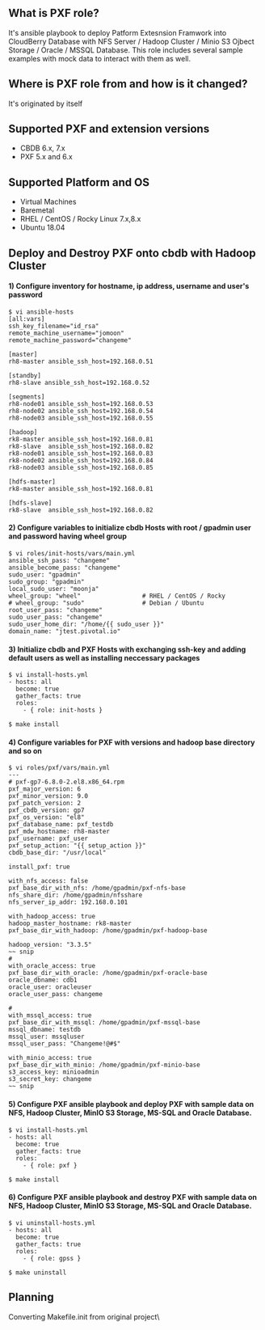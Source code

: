 ## What is PXF role?
It's ansible playbook to deploy Patform Extesnsion Framwork into CloudBerry Database with NFS Server / Hadoop Cluster / Minio S3 Ojbect Storage / Oracle / MSSQL Database. This role includes several sample examples with mock data to interact with them as well.

## Where is PXF role from and how is it changed?
It's originated by itself

## Supported PXF and extension versions
* CBDB 6.x, 7.x
* PXF 5.x and 6.x

## Supported Platform and OS
* Virtual Machines
* Baremetal
* RHEL / CentOS / Rocky Linux 7.x,8.x
* Ubuntu 18.04

## Deploy and Destroy PXF onto cbdb with Hadoop Cluster
#### 1) Configure inventory for hostname, ip address, username and user's password
```
$ vi ansible-hosts
[all:vars]
ssh_key_filename="id_rsa"
remote_machine_username="jomoon"
remote_machine_password="changeme"

[master]
rh8-master ansible_ssh_host=192.168.0.51

[standby]
rh8-slave ansible_ssh_host=192.168.0.52

[segments]
rh8-node01 ansible_ssh_host=192.168.0.53
rh8-node02 ansible_ssh_host=192.168.0.54
rh8-node03 ansible_ssh_host=192.168.0.55

[hadoop]
rk8-master ansible_ssh_host=192.168.0.81
rk8-slave  ansible_ssh_host=192.168.0.82
rk8-node01 ansible_ssh_host=192.168.0.83
rk8-node02 ansible_ssh_host=192.168.0.84
rk8-node03 ansible_ssh_host=192.168.0.85

[hdfs-master]
rk8-master ansible_ssh_host=192.168.0.81

[hdfs-slave]
rk8-slave  ansible_ssh_host=192.168.0.82
```

#### 2) Configure variables to initialize cbdb Hosts with root / gpadmin user and password having wheel group
```
$ vi roles/init-hosts/vars/main.yml
ansible_ssh_pass: "changeme"
ansible_become_pass: "changeme"
sudo_user: "gpadmin"
sudo_group: "gpadmin"
local_sudo_user: "moonja"
wheel_group: "wheel"                 # RHEL / CentOS / Rocky
# wheel_group: "sudo"                # Debian / Ubuntu
root_user_pass: "changeme"
sudo_user_pass: "changeme"
sudo_user_home_dir: "/home/{{ sudo_user }}"
domain_name: "jtest.pivotal.io"
```

#### 3) Initialize cbdb and PXF Hosts with exchanging ssh-key and adding default users as well as installing neccessary packages
```
$ vi install-hosts.yml
- hosts: all
  become: true
  gather_facts: true
  roles:
    - { role: init-hosts }

$ make install
```

#### 4) Configure variables for PXF with versions and hadoop base directory and so on
```
$ vi roles/pxf/vars/main.yml
---
# pxf-gp7-6.8.0-2.el8.x86_64.rpm
pxf_major_version: 6
pxf_minor_version: 9.0
pxf_patch_version: 2
pxf_cbdb_version: gp7
pxf_os_version: "el8"
pxf_database_name: pxf_testdb
pxf_mdw_hostname: rh8-master
pxf_username: pxf_user
pxf_setup_action: "{{ setup_action }}"
cbdb_base_dir: "/usr/local"

install_pxf: true

with_nfs_access: false
pxf_base_dir_with_nfs: /home/gpadmin/pxf-nfs-base
nfs_share_dir: /home/gpadmin/nfsshare
nfs_server_ip_addr: 192.168.0.101

with_hadoop_access: true
hadoop_master_hostname: rk8-master
pxf_base_dir_with_hadoop: /home/gpadmin/pxf-hadoop-base

hadoop_version: "3.3.5"
~~ snip
#
with_oracle_access: true
pxf_base_dir_with_oracle: /home/gpadmin/pxf-oracle-base
oracle_dbname: cdb1
oracle_user: oracleuser
oracle_user_pass: changeme

#
with_mssql_access: true
pxf_base_dir_with_mssql: /home/gpadmin/pxf-mssql-base
mssql_dbname: testdb
mssql_user: mssqluser
mssql_user_pass: "Changeme!@#$"

with_minio_access: true
pxf_base_dir_with_minio: /home/gpadmin/pxf-minio-base
s3_access_key: minioadmin
s3_secret_key: changeme
~~ snip
```

#### 5) Configure PXF ansible playbook and deploy PXF with sample data on NFS, Hadoop Cluster, MinIO S3 Storage, MS-SQL and Oracle Database.
```
$ vi install-hosts.yml
- hosts: all
  become: true
  gather_facts: true
  roles:
    - { role: pxf }

$ make install
```

#### 6) Configure PXF ansible playbook and destroy PXF with sample data on NFS, Hadoop Cluster, MinIO S3 Storage, MS-SQL and Oracle Database.
```
$ vi uninstall-hosts.yml
- hosts: all
  become: true
  gather_facts: true
  roles:
    - { role: gpss }

$ make uninstall
```

## Planning
Converting Makefile.init from original project\
